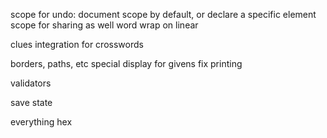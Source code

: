 scope for undo: document scope by default, or declare a specific element
scope for sharing as well
word wrap on linear

clues integration for crosswords

borders, paths, etc
special display for givens
fix printing

validators

save state

everything hex